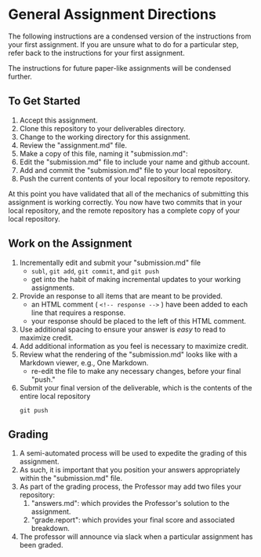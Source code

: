 # General Assignment Directions
The following instructions are a condensed version of the instructions from your first assignment.  If you are unsure what to do for a particular step, refer back to the instructions for your first assignment.  

The instructions for future paper-like assignments will be condensed further. 

## To Get Started
  1. Accept this assignment.
  1. Clone this repository to your deliverables directory.
  1. Change to the working directory for this assignment.
  1. Review the "assignment.md" file.
  1. Make a copy of this file, naming it "submission.md": 
  1. Edit the "submission.md" file to include your name and github account.
  1. Add and commit the "submission.md" file to your local repository.
  1. Push the current contents of your local repository to remote repository.

  At this point you have validated that all of the mechanics of submitting this assignment is working correctly.  You now have two commits that in your local repository, and the remote repository has a complete copy of your local repository.


## Work on the Assignment
  1. Incrementally edit and submit your "submission.md" file
     - `subl`, `git add`, `git commit`, and `git push`
     - get into the habit of making incremental updates to your working assignments.
  1. Provide an response to all items that are meant to be provided.
     - an HTML comment ( `<!-- response -->` ) have been added to each line that requires a response.
     - your response should be placed to the left of this HTML comment.
  1. Use additional spacing to ensure your answer is _easy_ to read to maximize credit.
  1. Add additional information as you feel is necessary to maximize credit.
  1. Review what the rendering of the "submission.md" looks like with a Markdown viewer, e.g., One Markdown.
     - re-edit the file to make any necessary changes, before your final "push."
  1. Submit your final version of the deliverable, which is the contents of the entire local repository
     ```
     git push
     ```

## Grading
  1. A semi-automated process will be used to expedite the grading of this assignment. 
  1. As such, it is important that you position your answers appropriately within the "submission.md" file.
  1. As part of the grading process, the Professor may add two files your repository:
     1. "answers.md": which provides the Professor's solution to the assignment.
     1. "grade.report": which provides your final score and associated breakdown.
  1. The professor will announce via slack when a particular assignment has been graded.


